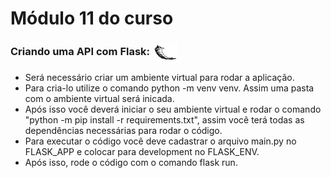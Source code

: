 # Módulo 11 do curso
### Criando uma API com Flask: <img align="center" alt="Ernesto-Flask" height="30" width="40" src="https://github.com/devicons/devicon/blob/master/icons/flask/flask-original.svg">

* Será necessário criar um ambiente virtual para rodar a aplicação.
* Para cria-lo utilize o comando python -m venv venv. Assim uma pasta com o ambiente virtual será inicada.
* Após isso você deverá iniciar o seu ambiente virtual e rodar o comando "python -m pip install -r requirements.txt", assim você terá todas as dependências necessárias para rodar o código.
* Para executar o código você deve cadastrar o arquivo main.py no FLASK_APP e colocar para development no FLASK_ENV.
* Após isso, rode o código com o comando flask run.
